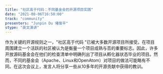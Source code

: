 ```yaml
---
title: "社区高于代码：不同基金会的开源项目实践"
date: "2021-08-06T16:50:00" 
track: "community"
presenters: "Junpin Du 堵俊平"
stype: "英文演讲"
---
```

作为关键的开源规则之一，"社区高于代码 "已被大多数开源项目所接受。在项目周围建立一个活跃的社区被认为是衡量一个项目成熟与否的重要标志。因此，许多开放源码基金会在他们的检查清单中明确列出了项目从孵化器状态毕业的项目。然而，不同的基金会（Apache、Linux和OpenAtom）对项目的做法可能略有不同。在这次会议上，发言人将分享一些从10多年的开源贡献中获得的教训。
